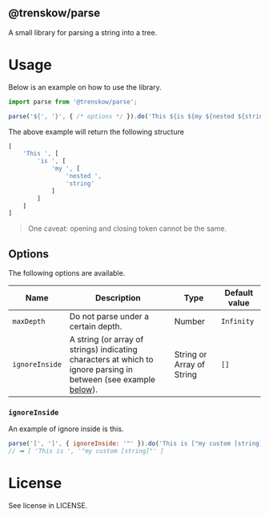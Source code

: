 @trenskow/parse
----

A small library for parsing a string into a tree.

# Usage

Below is an example on how to use the library.

````javascript
import parse from '@trenskow/parse';

parse('${', '}', { /* options */ }).do('This ${is ${my ${nested ${string}}}}');
````

The above example will return the following structure

````javascript
[
    'This ', [
        'is ', [
            'my ', [
                'nested ',
                'string'
            ]
        ]
    ]
]
````

> One caveat: opening and closing token cannot be the same.

## Options

The following options are available.

| Name           | Description                                                  | Type                      | Default value |
| -------------- | ------------------------------------------------------------ | ------------------------- | ------------- |
| `maxDepth`     | Do not parse under a certain depth.                          | Number                    | `Infinity`    |
| `ignoreInside` | A string (or array of strings) indicating characters at which to ignore parsing in between (see example [below](#ignoreInside)). | String or Array of String | `[]`          |

### `ignoreInside`

An example of ignore inside is this.

````javascript
parse('[', ']', { ignoreInside: '"' }).do('This is ["my custom [string]"]')
// ➡ [ 'This is ', '"my custom [string]"' ]
````

# License

See license in LICENSE.

